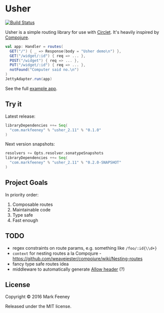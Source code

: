 # Usher

[![Build Status](https://travis-ci.org/overthink/usher.svg?branch=master)](https://travis-ci.org/overthink/usher)

Usher is a simple routing library for use with
[Circlet](https://github.com/overthink/circlet).  It's heavily inspired by
[Compojure](https://github.com/weavejester/compojure).

```scala
val app: Handler = routes(
  GET("/") { _ => Response(body = "Usher demo\n") },
  GET("/widget/:id") { req => ... },
  POST("/widget") { req => ... },
  PUT("/widget/:id") { req => ... },
  notFound("Computer said no.\n")
)
JettyAdapter.run(app)
```

See the full [example app](https://github.com/overthink/usher-example).

## Try it

Latest release:

```scala
libraryDependencies ++= Seq(
  "com.markfeeney" % "usher_2.11" % "0.1.0"
)
```

Next version snapshots:

```scala
resolvers += Opts.resolver.sonatypeSnapshots
libraryDependencies ++= Seq(
  "com.markfeeney" % "usher_2.11" % "0.2.0-SNAPSHOT"
)
```

## Project Goals

In priority order:

1. Composable routes
1. Maintainable code
1. Type safe
1. Fast enough

## TODO

* regex constraints on route params, e.g. something like `/foo/:id{\\d+}`
* `context` for nesting routes a la Compojure - https://github.com/weavejester/compojure/wiki/Nesting-routes
* fancy type safe routes idea
* middleware to automatically generate [Allow header](https://www.w3.org/Protocols/rfc2616/rfc2616-sec14.html#sec14.7) (?)

## License

Copyright &copy; 2016 Mark Feeney

Released under the MIT license.
